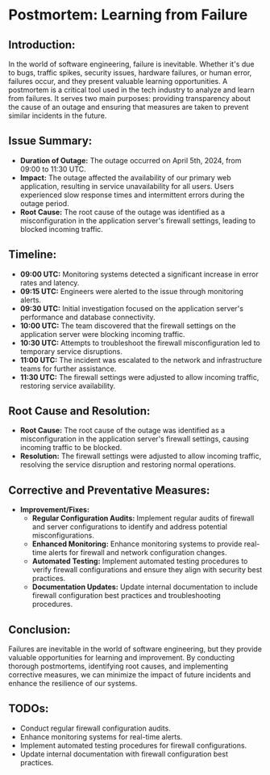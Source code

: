 # Postmortem: Learning from Failure

## Introduction:

In the world of software engineering, failure is inevitable. Whether it's due to bugs, traffic spikes, security issues, hardware failures, or human error, failures occur, and they present valuable learning opportunities. A postmortem is a critical tool used in the tech industry to analyze and learn from failures. It serves two main purposes: providing transparency about the cause of an outage and ensuring that measures are taken to prevent similar incidents in the future.

## Issue Summary:

- **Duration of Outage:** The outage occurred on April 5th, 2024, from 09:00 to 11:30 UTC.
- **Impact:** The outage affected the availability of our primary web application, resulting in service unavailability for all users. Users experienced slow response times and intermittent errors during the outage period.
- **Root Cause:** The root cause of the outage was identified as a misconfiguration in the application server's firewall settings, leading to blocked incoming traffic.

## Timeline:

- **09:00 UTC:** Monitoring systems detected a significant increase in error rates and latency.
- **09:15 UTC:** Engineers were alerted to the issue through monitoring alerts.
- **09:30 UTC:** Initial investigation focused on the application server's performance and database connectivity.
- **10:00 UTC:** The team discovered that the firewall settings on the application server were blocking incoming traffic.
- **10:30 UTC:** Attempts to troubleshoot the firewall misconfiguration led to temporary service disruptions.
- **11:00 UTC:** The incident was escalated to the network and infrastructure teams for further assistance.
- **11:30 UTC:** The firewall settings were adjusted to allow incoming traffic, restoring service availability.

## Root Cause and Resolution:

- **Root Cause:** The root cause of the outage was identified as a misconfiguration in the application server's firewall settings, causing incoming traffic to be blocked.
- **Resolution:** The firewall settings were adjusted to allow incoming traffic, resolving the service disruption and restoring normal operations.

## Corrective and Preventative Measures:

- **Improvement/Fixes:**
  - **Regular Configuration Audits:** Implement regular audits of firewall and server configurations to identify and address potential misconfigurations.
  - **Enhanced Monitoring:** Enhance monitoring systems to provide real-time alerts for firewall and network configuration changes.
  - **Automated Testing:** Implement automated testing procedures to verify firewall configurations and ensure they align with security best practices.
  - **Documentation Updates:** Update internal documentation to include firewall configuration best practices and troubleshooting procedures.

## Conclusion:

Failures are inevitable in the world of software engineering, but they provide valuable opportunities for learning and improvement. By conducting thorough postmortems, identifying root causes, and implementing corrective measures, we can minimize the impact of future incidents and enhance the resilience of our systems.

## TODOs:
- Conduct regular firewall configuration audits.
- Enhance monitoring systems for real-time alerts.
- Implement automated testing procedures for firewall configurations.
- Update internal documentation with firewall configuration best practices.

